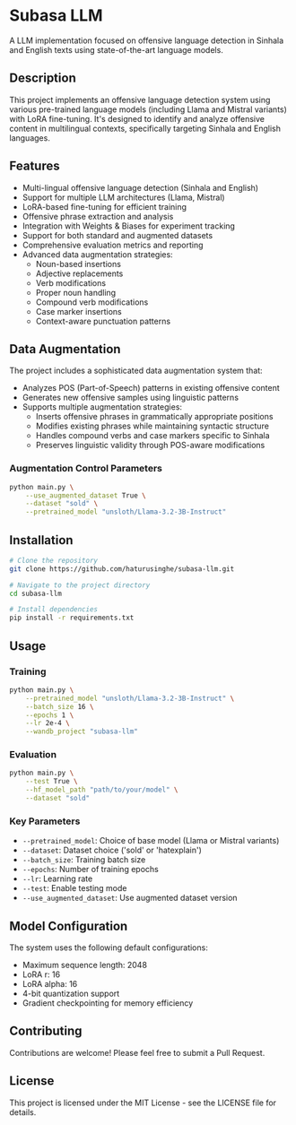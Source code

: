 # Subasa LLM

A LLM implementation focused on offensive language detection in Sinhala and English texts using state-of-the-art language models.

## Description

This project implements an offensive language detection system using various pre-trained language models (including Llama and Mistral variants) with LoRA fine-tuning. It's designed to identify and analyze offensive content in multilingual contexts, specifically targeting Sinhala and English languages.

## Features

- Multi-lingual offensive language detection (Sinhala and English)
- Support for multiple LLM architectures (Llama, Mistral)
- LoRA-based fine-tuning for efficient training
- Offensive phrase extraction and analysis
- Integration with Weights & Biases for experiment tracking
- Support for both standard and augmented datasets
- Comprehensive evaluation metrics and reporting
- Advanced data augmentation strategies:
  - Noun-based insertions
  - Adjective replacements
  - Verb modifications
  - Proper noun handling
  - Compound verb modifications
  - Case marker insertions
  - Context-aware punctuation patterns

## Data Augmentation

The project includes a sophisticated data augmentation system that:

- Analyzes POS (Part-of-Speech) patterns in existing offensive content
- Generates new offensive samples using linguistic patterns
- Supports multiple augmentation strategies:
  - Inserts offensive phrases in grammatically appropriate positions
  - Modifies existing phrases while maintaining syntactic structure
  - Handles compound verbs and case markers specific to Sinhala
  - Preserves linguistic validity through POS-aware modifications

### Augmentation Control Parameters

```bash
python main.py \
    --use_augmented_dataset True \
    --dataset "sold" \
    --pretrained_model "unsloth/Llama-3.2-3B-Instruct"
```

## Installation

```bash
# Clone the repository
git clone https://github.com/haturusinghe/subasa-llm.git

# Navigate to the project directory
cd subasa-llm

# Install dependencies
pip install -r requirements.txt
```

## Usage

### Training

```bash
python main.py \
    --pretrained_model "unsloth/Llama-3.2-3B-Instruct" \
    --batch_size 16 \
    --epochs 1 \
    --lr 2e-4 \
    --wandb_project "subasa-llm"
```

### Evaluation

```bash
python main.py \
    --test True \
    --hf_model_path "path/to/your/model" \
    --dataset "sold"
```

### Key Parameters

- `--pretrained_model`: Choice of base model (Llama or Mistral variants)
- `--dataset`: Dataset choice ('sold' or 'hatexplain')
- `--batch_size`: Training batch size
- `--epochs`: Number of training epochs
- `--lr`: Learning rate
- `--test`: Enable testing mode
- `--use_augmented_dataset`: Use augmented dataset version

## Model Configuration

The system uses the following default configurations:
- Maximum sequence length: 2048
- LoRA r: 16
- LoRA alpha: 16
- 4-bit quantization support
- Gradient checkpointing for memory efficiency

## Contributing

Contributions are welcome! Please feel free to submit a Pull Request.

## License

This project is licensed under the MIT License - see the LICENSE file for details.

